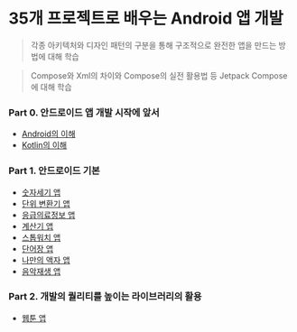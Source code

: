 # 35개 프로젝트로 배우는 Android 앱 개발

> 각종 아키텍처와 디자인 패턴의 구분을 통해 구조적으로 완전한 앱을 만드는 방법에 대해 학습

> Compose와 Xml의 차이와 Compose의 실전 활용법 등 Jetpack Compose에 대해 학습


### Part 0. 안드로이드 앱 개발 시작에 앞서
- [Android의 이해](https://github.com/damon-911/FastCampus/tree/main/Part0/android)
- [Kotlin의 이해](https://github.com/damon-911/FastCampus/tree/main/Part0/kotlin)


### Part 1. 안드로이드 기본
- [숫자세기 앱](https://github.com/damon-911/FastCampus/tree/main/Part1/chapter2)
- [단위 변환기 앱](https://github.com/damon-911/FastCampus/tree/main/Part1/chapter3)
- [응급의료정보 앱](https://github.com/damon-911/FastCampus/tree/main/Part1/chapter4)
- [계산기 앱](https://github.com/damon-911/FastCampus/tree/main/Part1/chapter5)
- [스톱워치 앱](https://github.com/damon-911/FastCampus/tree/main/Part1/chapter6)
- [단어장 앱](https://github.com/damon-911/FastCampus/tree/main/Part1/chapter7)
- [나만의 액자 앱](https://github.com/damon-911/FastCampus/tree/main/Part1/chapter8)
- [음악재생 앱](https://github.com/damon-911/FastCampus/tree/main/Part1/chapter9)


### Part 2. 개발의 퀄리티를 높이는 라이브러리의 활용
- [웹툰 앱](https://github.com/damon-911/FastCampus/tree/main/Part2/chapter1)


<!--
### Part 3. 복잡한 요구사항


### Part 4. Jetpack Compose


### Part 4+. Jetpack Compose 실무심화


### Part 5. 개발부터 배포까지 FINAL
-->